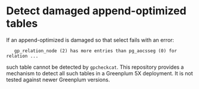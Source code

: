 # Detect damaged append-optimized tables

If an append-optimized is damaged so that select  fails with an error:

```
   gp_relation_node (2) has more entries than pg_aocsseg (0) for relation ...
```

such table cannot be detected by `gpcheckcat`.  This repository
provides a mechanism to detect all such tables in a Greenplum 5X
deployment.  It is not tested against newer Greenplum versions.
